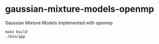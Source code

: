 # gaussian-mixture-models-openmp
Gaussian Mixture Models implemented with openmp

```bash
make build
./bin/app
```
